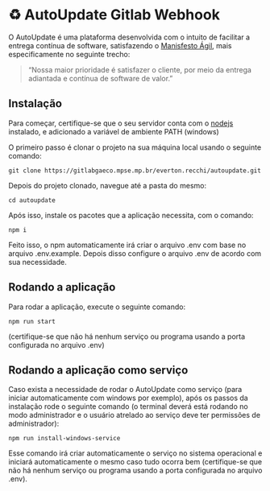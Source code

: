 # :recycle: AutoUpdate Gitlab Webhook
O AutoUpdate é uma plataforma desenvolvida com o intuito de facilitar a entrega contínua de software, satisfazendo o [Manisfesto Ágil](https://pt.wikipedia.org/wiki/Manifesto_%C3%81gil), mais especificamente no seguinte trecho:
> “Nossa maior prioridade é satisfazer o cliente, por meio da entrega adiantada e contínua de software de valor.”

## Instalação

Para começar, certifique-se que o seu servidor conta com o [nodejs](https://nodejs.org/en/download/) instalado, e adicionado a variável de ambiente PATH (windows)

O primeiro passo é clonar o projeto na sua máquina local usando o seguinte comando:
```
git clone https://gitlabgaeco.mpse.mp.br/everton.recchi/autoupdate.git
```

Depois do projeto clonado, navegue até a pasta do mesmo:
```
cd autoupdate
```

Após isso, instale os pacotes que a aplicação necessita, com o comando:
```
npm i
```

Feito isso, o npm automaticamente irá criar o arquivo .env com base no arquivo .env.example.
Depois disso configure o arquivo .env de acordo com sua necessidade.

## Rodando a aplicação

Para rodar a aplicação, execute o seguinte comando:
```
npm run start
```
(certifique-se que não há nenhum serviço ou programa usando a porta configurada no arquivo .env)

## Rodando a aplicação como serviço

Caso exista a necessidade de rodar o AutoUpdate como serviço (para iniciar automaticamente com windows por exemplo), após os passos da instalação rode o seguinte comando (o terminal deverá está rodando no modo administrador e o usuário atrelado ao serviço deve ter permissões de administrador):
```
npm run install-windows-service
```
Esse comando irá criar automaticamente o serviço no sistema operacional e iniciará automaticamente o mesmo caso tudo ocorra bem (certifique-se que não há nenhum serviço ou programa usando a porta configurada no arquivo .env).